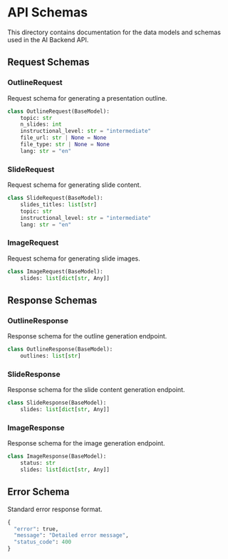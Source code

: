 # API Schemas

This directory contains documentation for the data models and schemas used in the AI Backend API.

## Request Schemas

### OutlineRequest

Request schema for generating a presentation outline.

```python
class OutlineRequest(BaseModel):
    topic: str
    n_slides: int
    instructional_level: str = "intermediate"
    file_url: str | None = None
    file_type: str | None = None
    lang: str = "en"
```

### SlideRequest

Request schema for generating slide content.

```python
class SlideRequest(BaseModel):
    slides_titles: list[str]
    topic: str
    instructional_level: str = "intermediate"
    lang: str = "en"
```

### ImageRequest

Request schema for generating slide images.

```python
class ImageRequest(BaseModel):
    slides: list[dict[str, Any]]
```

## Response Schemas

### OutlineResponse

Response schema for the outline generation endpoint.

```python
class OutlineResponse(BaseModel):
    outlines: list[str]
```

### SlideResponse

Response schema for the slide content generation endpoint.

```python
class SlideResponse(BaseModel):
    slides: list[dict[str, Any]]
```

### ImageResponse

Response schema for the image generation endpoint.

```python
class ImageResponse(BaseModel):
    status: str
    slides: list[dict[str, Any]]
```

## Error Schema

Standard error response format.

```python
{
  "error": true,
  "message": "Detailed error message",
  "status_code": 400
}
``` 